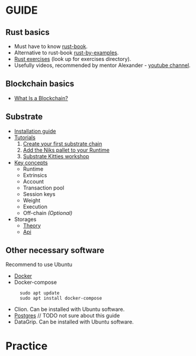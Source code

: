 # GUIDE

## Rust basics

- Must have to know [rust-book](https://doc.rust-lang.org/book/).
- Alternative to rust-book [rust-by-examples](https://doc.rust-lang.org/stable/rust-by-example/).
- [Rust exercises](https://github.com/rust-lang/rustlings/) (look up for exercises directory).
- Usefully videos, recommended by mentor Alexander - [youtube channel](https://www.youtube.com/c/JonGjengset/videos).


## Blockchain basics

- [What Is a Blockchain?](https://www.investopedia.com/terms/b/blockchain.asp)

## Substrate 

- [Installation guide](https://docs.substrate.io/v3/getting-started/installation/)
- [Tutorials](https://docs.substrate.io/tutorials/v3/)
  1. [Create your first substrate chain](https://docs.substrate.io/tutorials/v3/create-your-first-substrate-chain/)
  2. [Add the Niks pallet to your Runtime](https://docs.substrate.io/tutorials/v3/add-a-pallet/)
  3. [Substrate Kitties workshop](https://docs.substrate.io/tutorials/v3/kitties/pt1/)
- [Key concepts](https://docs.substrate.io/v3/concepts/runtime/)
  - Runtime
  - Extrinsics
  - Account
  - Transaction pool
  - Session keys
  - Weight
  - Execution
  - Off-chain *(Optional)*
- Storages
  - [Theory](https://docs.substrate.io/v3/advanced/storage/)
  - [Api](https://docs.substrate.io/v3/runtime/storage/)

## Other necessary software

Recommend to use Ubuntu

- [Docker](https://www.digitalocean.com/community/tutorials/how-to-install-and-use-docker-on-ubuntu-20-04-ru)
- Docker-compose
  ```shell
    sudo apt update
    sudo apt install docker-compose
  ```
- Clion. Can be installed with Ubuntu software.
- [Postgres](https://www.digitalocean.com/community/tutorials/how-to-install-postgresql-on-ubuntu-20-04-quickstart-ru) // TODO not sure about this guide
- DataGrip. Can be installed with Ubuntu software.

# Practice
